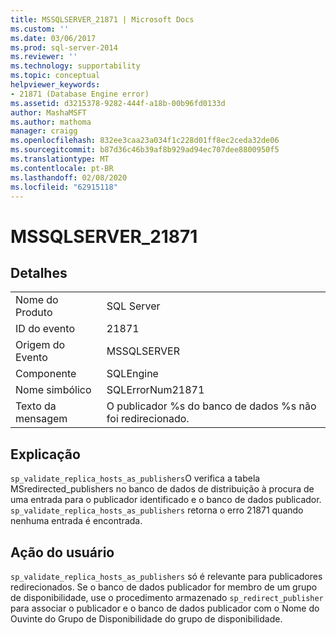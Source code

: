 ```yaml
---
title: MSSQLSERVER_21871 | Microsoft Docs
ms.custom: ''
ms.date: 03/06/2017
ms.prod: sql-server-2014
ms.reviewer: ''
ms.technology: supportability
ms.topic: conceptual
helpviewer_keywords:
- 21871 (Database Engine error)
ms.assetid: d3215378-9282-444f-a18b-00b96fd0133d
author: MashaMSFT
ms.author: mathoma
manager: craigg
ms.openlocfilehash: 832ee3caa23a034f1c228d01ff8ec2ceda32de06
ms.sourcegitcommit: b87d36c46b39af8b929ad94ec707dee8800950f5
ms.translationtype: MT
ms.contentlocale: pt-BR
ms.lasthandoff: 02/08/2020
ms.locfileid: "62915118"
---
```

# <a name="mssqlserver_21871"></a>MSSQLSERVER_21871
    
## <a name="details"></a>Detalhes  
  
|||  
|-|-|  
|Nome do Produto|SQL Server|  
|ID do evento|21871|  
|Origem do Evento|MSSQLSERVER|  
|Componente|SQLEngine|  
|Nome simbólico|SQLErrorNum21871|  
|Texto da mensagem|O publicador %s do banco de dados %s não foi redirecionado.|  
  
## <a name="explanation"></a>Explicação  
 `sp_validate_replica_hosts_as_publishers`O  verifica a tabela MSredirected_publishers no banco de dados de distribuição à procura de uma entrada para o publicador identificado e o banco de dados publicador.  
  `sp_validate_replica_hosts_as_publishers` retorna o erro 21871 quando nenhuma entrada é encontrada.  
  
## <a name="user-action"></a>Ação do usuário  
 
  `sp_validate_replica_hosts_as_publishers` só é relevante para publicadores redirecionados. Se o banco de dados publicador for membro de um grupo de disponibilidade, use o procedimento armazenado `sp_redirect_publisher` para associar o publicador e o banco de dados publicador com o Nome do Ouvinte do Grupo de Disponibilidade do grupo de disponibilidade.  
  
  
